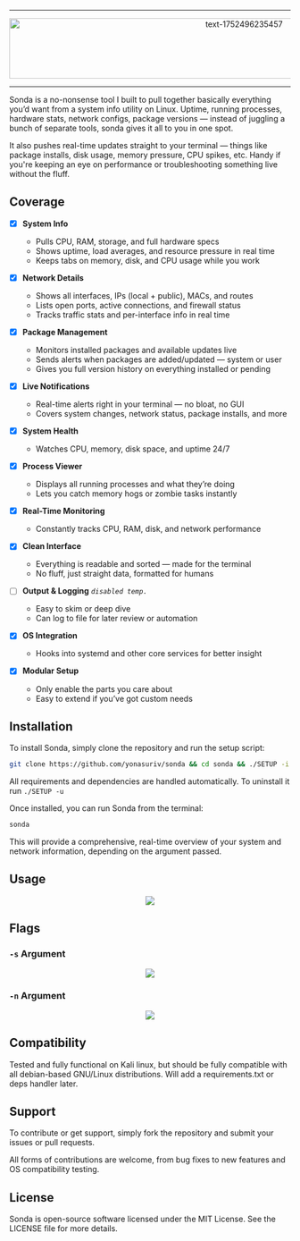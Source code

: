 ----

<p align="center">
  <!--<img src="https://github.com/user-attachments/assets/b7002b57-9a0a-44ab-9de3-fef44fb56ce0e"/><img src="https://github.com/user-attachments/assets/4e9cad6d-c134-44b1-9bd7-6f0b78b8a41a"/>-->
  <img width="825" height="108" alt="text-1752496235457" src="https://github.com/user-attachments/assets/6e072117-94d2-496e-8710-b140ce7c23da" />
</p>

----

Sonda is a no-nonsense tool I built to pull together basically everything you’d want from a system info utility on Linux. Uptime, running processes, hardware stats, network configs, package versions — instead of juggling a bunch of separate tools, sonda gives it all to you in one spot.

It also pushes real-time updates straight to your terminal — things like package installs, disk usage, memory pressure, CPU spikes, etc. Handy if you're keeping an eye on performance or troubleshooting something live without the fluff.



## Coverage

- [x] **System Info**

  - Pulls CPU, RAM, storage, and full hardware specs
  - Shows uptime, load averages, and resource pressure in real time
  - Keeps tabs on memory, disk, and CPU usage while you work

- [x] **Network Details**

  - Shows all interfaces, IPs (local + public), MACs, and routes
  - Lists open ports, active connections, and firewall status
  - Tracks traffic stats and per-interface info in real time

- [x] **Package Management**

  - Monitors installed packages and available updates live
  - Sends alerts when packages are added/updated — system or user
  - Gives you full version history on everything installed or pending

- [x] **Live Notifications**

  - Real-time alerts right in your terminal — no bloat, no GUI
  - Covers system changes, network status, package installs, and more

- [x] **System Health**

  - Watches CPU, memory, disk space, and uptime 24/7

- [x] **Process Viewer**

  - Displays all running processes and what they’re doing
  - Lets you catch memory hogs or zombie tasks instantly

- [x] **Real-Time Monitoring**

  - Constantly tracks CPU, RAM, disk, and network performance
- [x] **Clean Interface**

  - Everything is readable and sorted — made for the terminal
  - No fluff, just straight data, formatted for humans

- [ ] **Output & Logging** _`disabled temp.`_

  - Easy to skim or deep dive
  - Can log to file for later review or automation

- [x] **OS Integration**

  - Hooks into systemd and other core services for better insight

- [x] **Modular Setup**

  - Only enable the parts you care about
  - Easy to extend if you’ve got custom needs

## Installation
To install Sonda, simply clone the repository and run the setup script:

```bash
git clone https://github.com/yonasuriv/sonda && cd sonda && ./SETUP -i
```

All requirements and dependencies are handled automatically. To uninstall it run `./SETUP -u`

Once installed, you can run Sonda from the terminal:

```bash
sonda
```

This will provide a comprehensive, real-time overview of your system and network information, depending on the argument passed.

## Usage

<p align="center"> 
  <img src="https://github.com/user-attachments/assets/f44ddefa-5ea9-4a78-b92d-c06f7bff4b8e"/>
</p>

## Flags

### `-s` Argument

<p align="center">
  <img src="https://github.com/user-attachments/assets/1e71d4b6-a201-4db5-811b-4b3db4fd5c71"/>
</p>

### `-n` Argument

<p align="center">
  <img src="https://github.com/user-attachments/assets/4ae89af0-f96c-42fc-9058-f0a6bfa42163"/>
</p>

## Compatibility

Tested and fully functional on Kali linux, but should be fully compatible with all debian-based GNU/Linux distributions. Will add a requirements.txt or deps handler later.

## Support
To contribute or get support, simply fork the repository and submit your issues or pull requests. 

All forms of contributions are welcome, from bug fixes to new features and OS compatibility testing.

## License
Sonda is open-source software licensed under the MIT License. See the LICENSE file for more details.
